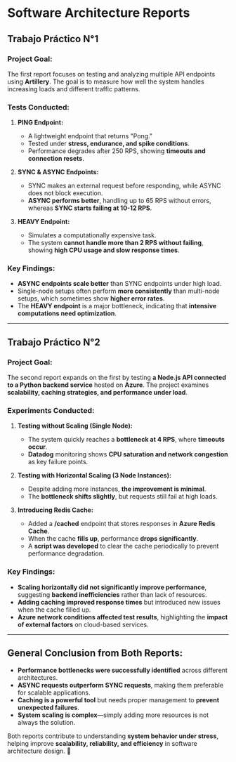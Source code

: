 # Software Architecture Reports

## **Trabajo Práctico N°1**
### **Project Goal:**
The first report focuses on testing and analyzing multiple API endpoints using **Artillery**. The goal is to measure how well the system handles increasing loads and different traffic patterns.

### **Tests Conducted:**
1. **PING Endpoint:**  
   - A lightweight endpoint that returns "Pong."  
   - Tested under **stress, endurance, and spike conditions**.  
   - Performance degrades after 250 RPS, showing **timeouts and connection resets**.

2. **SYNC & ASYNC Endpoints:**  
   - SYNC makes an external request before responding, while ASYNC does not block execution.  
   - **ASYNC performs better**, handling up to 65 RPS without errors, whereas **SYNC starts failing at 10-12 RPS**.

3. **HEAVY Endpoint:**  
   - Simulates a computationally expensive task.  
   - The system **cannot handle more than 2 RPS without failing**, showing **high CPU usage and slow response times**.

### **Key Findings:**
- **ASYNC endpoints scale better** than SYNC endpoints under high load.
- Single-node setups often perform **more consistently** than multi-node setups, which sometimes show **higher error rates**.
- The **HEAVY endpoint** is a major bottleneck, indicating that **intensive computations need optimization**.

---

## **Trabajo Práctico N°2**
### **Project Goal:**
The second report expands on the first by testing **a Node.js API connected to a Python backend service** hosted on **Azure**. The project examines **scalability, caching strategies, and performance under load**.

### **Experiments Conducted:**
1. **Testing without Scaling (Single Node):**  
   - The system quickly reaches a **bottleneck at 4 RPS**, where **timeouts occur**.
   - **Datadog** monitoring shows **CPU saturation and network congestion** as key failure points.

2. **Testing with Horizontal Scaling (3 Node Instances):**  
   - Despite adding more instances, **the improvement is minimal**.
   - The **bottleneck shifts slightly**, but requests still fail at high loads.

3. **Introducing Redis Cache:**  
   - Added a **/cached** endpoint that stores responses in **Azure Redis Cache**.
   - When the cache **fills up**, performance **drops significantly**.
   - A **script was developed** to clear the cache periodically to prevent performance degradation.

### **Key Findings:**
- **Scaling horizontally did not significantly improve performance**, suggesting **backend inefficiencies** rather than lack of resources.
- **Adding caching improved response times** but introduced new issues when the cache filled up.
- **Azure network conditions affected test results**, highlighting the **impact of external factors** on cloud-based services.

---

## **General Conclusion from Both Reports:**
- **Performance bottlenecks were successfully identified** across different architectures.
- **ASYNC requests outperform SYNC requests**, making them preferable for scalable applications.
- **Caching is a powerful tool** but needs proper management to **prevent unexpected failures**.
- **System scaling is complex**—simply adding more resources is not always the solution.

Both reports contribute to understanding **system behavior under stress**, helping improve **scalability, reliability, and efficiency** in software architecture design. 🚀
